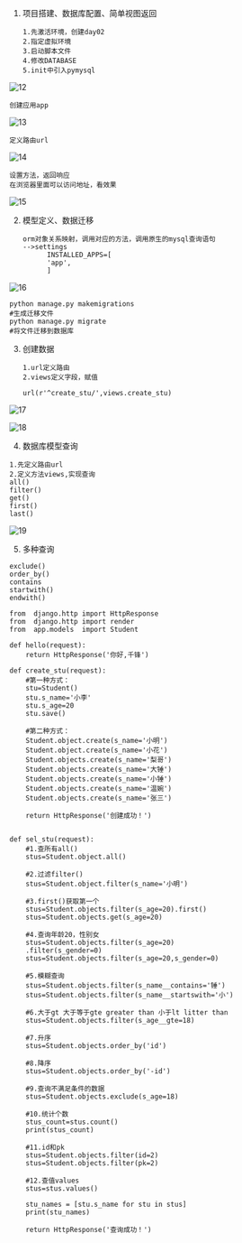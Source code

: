 1. 项目搭建、数据库配置、简单视图返回

   ```
   1.先激活环境，创建day02
   2.指定虚拟环境
   3.启动脚本文件
   4.修改DATABASE
   5.init中引入pymysql
   ```

![12](../image/12.jpg)

```
创建应用app
```

![13](../image/13.png)

```
定义路由url
```

![14](../image/14.jpg)



```
设置方法，返回响应
在浏览器里面可以访问地址，看效果
```

![15](../image/15.jpg)




2. 模型定义、数据迁移

   ```
   orm对象关系映射，调用对应的方法，调用原生的mysql查询语句
   -->settings
         INSTALLED_APPS=[
         'app',
         ]
   ```


![16](../image/16.jpg)

```
python manage.py makemigrations
#生成迁移文件
python manage.py migrate
#将文件迁移到数据库 
```



3. 创建数据

   ```
   1.url定义路由
   2.views定义字段，赋值
   ```

   ```
   url(r'^create_stu/',views.create_stu)
   ```


![17](../image/17.jpg)



![18](../image/18.jpg)



4. 数据库模型查询


```
1.先定义路由url
2.定义方法views,实现查询
all()
filter()
get()
first()
last()
```

![19](../image/19.jpg)



5. 多种查询

```
exclude()
order_by()
contains
startwith()
endwith()
```

```
from  django.http import HttpResponse
from  django.http import render
from  app.models  import Student

def hello(request):
	return HttpResponse('你好,千锋')

def create_stu(request):
	#第一种方式：
	stu=Student()
	stu.s_name='小李'
	stu.s_age=20
	stu.save()
	
	#第二种方式：
	Student.object.create(s_name='小明')
	Student.object.create(s_name='小花')
	Student.objects.create(s_name='梨哥')
    Student.objects.create(s_name='大锤')
    Student.objects.create(s_name='小锤')
    Student.objects.create(s_name='温婉')
    Student.objects.create(s_name='张三')
    
    return HttpResponse('创建成功！')
    
 
def sel_stu(request):
	#1.查所有all()
	stus=Student.object.all()
	
	#2.过滤filter()
	stus=Student.object.filter(s_name='小明')
	
	#3.first()获取第一个
	stus=Student.objects.filter(s_age=20).first()
	stus=Student.objects.get(s_age=20)
	
	#4.查询年龄20，性别女
	stus=Student.objects.filter(s_age=20)
	.filter(s_gender=0)
    stus=Student.objects.filter(s_age=20,s_gender=0)
    
    #5.模糊查询
	stus=Student.objects.filter(s_name__contains='锤')
    stus=Student.objects.filter(s_name__startswith='小')
    
    #6.大于gt 大于等于gte greater than 小于lt litter than 
    stus=Student.objects.filter(s_age__gte=18)
    
    #7.升序
    stus=Student.objects.order_by('id')
    
    #8.降序
    stus=Student.objects.order_by('-id')
    
    #9.查询不满足条件的数据
    stus=Student.objects.exclude(s_age=18)
    
    #10.统计个数
    stus_count=stus.count()
    print(stus_count)
    
    #11.id和pk
    stus=Student.objects.filter(id=2)
    stus=Student.objects.filter(pk=2)
    
    #12.查值values
    stus=stus.values()
    
    stu_names = [stu.s_name for stu in stus]
    print(stu_names)
    
    return HttpResponse('查询成功！')
```